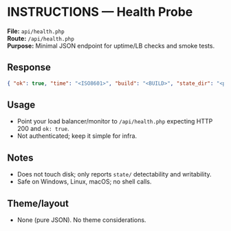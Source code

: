 # INSTRUCTIONS — Health Probe

**File:** `api/health.php`  
**Route:** `/api/health.php`  
**Purpose:** Minimal JSON endpoint for uptime/LB checks and smoke tests.

## Response
```json
{ "ok": true, "time": "<ISO8601>", "build": "<BUILD>", "state_dir": "<path or null>", "state_writable": true/false }
```

## Usage
- Point your load balancer/monitor to `/api/health.php` expecting HTTP 200 and `ok: true`.
- Not authenticated; keep it simple for infra.

## Notes
- Does not touch disk; only reports `state/` detectability and writability.
- Safe on Windows, Linux, macOS; no shell calls.

## Theme/layout
- None (pure JSON). No theme considerations.
